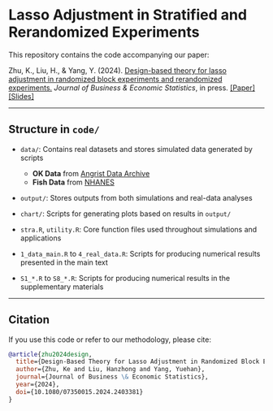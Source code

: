 # Lasso Adjustment in Stratified and Rerandomized Experiments

This repository contains the code accompanying our paper:

Zhu, K., Liu, H., & Yang, Y. (2024). [Design-based theory for lasso adjustment in randomized block experiments and rerandomized experiments.](https://www.tandfonline.com/doi/full/10.1080/07350015.2024.2403381) *Journal of Business & Economic Statistics*, in press. [[Paper]](https://drive.google.com/file/d/1CG2LFFoNklAKZGLoSOexTEjpcvv6VI_c/view?usp=share_link) [[Slides]](https://drive.google.com/file/d/1U_IFeQeBr02D8ypQrqGq7UoJ7Ffw8huE/view?usp=share_link)

---
## Structure in `code/`

- `data/`: Contains real datasets and stores simulated data generated by scripts  
  - **OK Data** from [Angrist Data Archive](https://economics.mit.edu/people/faculty/josh-angrist/angrist-data-archive)  
  - **Fish Data** from [NHANES](https://www.cdc.gov/nchs/nhanes/index.html)

- `output/`: Stores outputs from both simulations and real-data analyses

- `chart/`: Scripts for generating plots based on results in `output/`

- `stra.R`, `utility.R`: Core function files used throughout simulations and applications

- `1_data_main.R` to `4_real_data.R`: Scripts for producing numerical results presented in the main text

- `S1_*.R` to `S8_*.R`: Scripts for producing numerical results in the supplementary materials


---

## Citation

If you use this code or refer to our methodology, please cite:

```bibtex
@article{zhu2024design,
  title={Design-Based Theory for Lasso Adjustment in Randomized Block Experiments and Rerandomized Experiments},
  author={Zhu, Ke and Liu, Hanzhong and Yang, Yuehan},
  journal={Journal of Business \& Economic Statistics},
  year={2024},
  doi={10.1080/07350015.2024.2403381}
}
```
